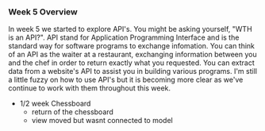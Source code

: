 ### Week 5 Overview
In week 5 we started to explore API's. You might be asking yourself, "WTH is an API?". API stand for Application Programming Interface and is the standard way for software programs to exchange infomation. You can think of an API as the waiter at a restaurant, exchanging information between you and the chef in order to return exactly what you requested. You can extract data from a website's API to assist you in building various programs. I'm still a little fuzzy on how to use API's but it is becoming more clear as we've continue to work with them throughout this week.

* 1/2 week Chessboard
  - return of the chessboard
  - view moved but wasnt connected to model
